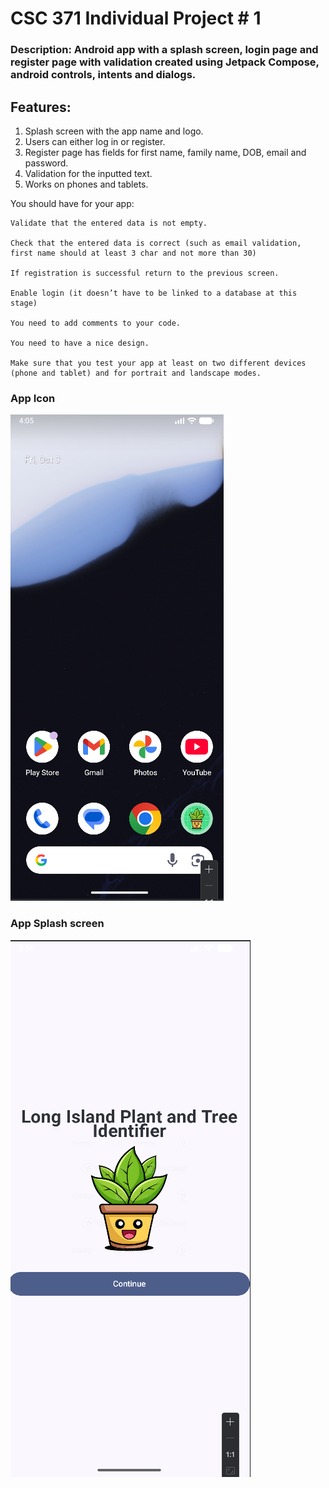 # CSC 371 Individual Project # 1

### Description: Android app with a splash screen, login page and register page with validation created using Jetpack Compose, android controls, intents and dialogs. 

## Features:
1. Splash screen with the app name and logo.
2. Users can either log in or register.
3. Register page has fields for first name, family name, DOB, email and password.
4. Validation for the inputted text.
5. Works on phones and tablets. 

You should have for your app:



    Validate that the entered data is not empty.

    Check that the entered data is correct (such as email validation, first name should at least 3 char and not more than 30)

    If registration is successful return to the previous screen.

    Enable login (it doesn’t have to be linked to a database at this stage)

    You need to add comments to your code.

    You need to have a nice design.

    Make sure that you test your app at least on two different devices (phone and tablet) and for portrait and landscape modes. 

### App Icon
![img.png](img.png)

### App Splash screen
![img_1.png](img_1.png)
